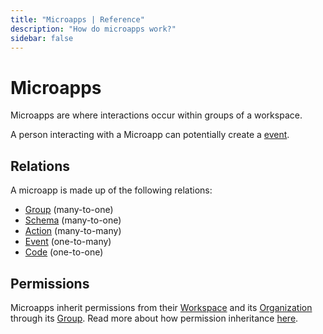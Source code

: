 ```yaml
---
title: "Microapps | Reference"
description: "How do microapps work?"
sidebar: false
---
```


# Microapps

Microapps are where interactions occur within groups of a workspace.

A person interacting with a Microapp can potentially create a [event](/reference/events/).

## Relations

A microapp is made up of the following relations:

* [Group](/reference/groups/) (many-to-one)
* [Schema](/reference/schemas/) (many-to-one)
* [Action](/reference/actions/) (many-to-many)
* [Event](/reference/events/) (one-to-many)
* [Code](/reference/codes/) (one-to-one)

## Permissions

Microapps inherit permissions from their [Workspace](/reference/workspaces/) and its [Organization](/reference/organizations/) through its [Group](/reference/groups/). Read more about how permission inheritance [here](/reference/permissions/).
